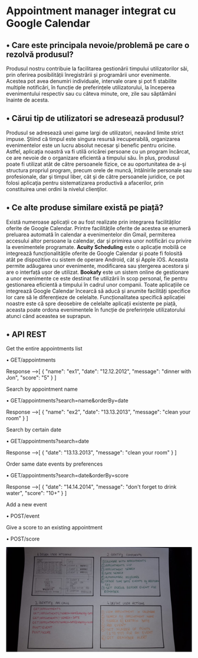    
#                                         Appointment manager integrat cu Google Calendar


## •	Care este principala nevoie/problemă pe care o rezolvă produsul?

Produsul nostru contribuie la facilitarea gestionării timpului utilizatorilor săi, prin oferirea posibilității înregistrării și programării unor evenimente. Acestea pot avea denumiri individuale, intervale orare și pot fi stabilite multiple notificări, în funcție de preferințele utilizatorului, la începerea evenimentului respectiv sau cu câteva minute, ore, zile sau săptămâni înainte de acesta. 

## •	Cărui tip de utilizatori se adresează produsul?

Produsul se adresează unei game largi de utilizatori, neavând limite strict impuse. Ştiind că timpul este singura resursă irecuperabilă, organizarea evenimentelor este un lucru absolut necesar şi benefic pentru oricine. Astfel, aplicaţia noastră va fi utilă oricărei persoane cu un program încărcat, ce are nevoie de o organizare eficientă a timpului său. 
În plus, produsul poate fi utilizat atât de către persoanele fizice, ce au oportunitatea de a-şi structura propriul program, precum orele de muncă, întâlnirile personale sau profesionale, dar şi timpul liber, cât şi de către persoanele juridice, ce pot folosi aplicaţia pentru sistematizarea productivă a afacerilor, prin constituirea unei ordini la nivelul clienţilor.

## •	Ce alte produse similare există pe piață?

Există numeroase aplicații ce au fost realizate prin integrarea facilităților oferite de Google Calendar. Printre facilitățile oferite de acestea se enumeră preluarea automată în calendar a evenimentelor din Gmail, permiterea accesului altor persoane la calendar, dar și primirea unor notificări cu privire la evenimentele programate.
**Acuity Scheduling** este o aplicație mobilă ce integrează funcționalitățile oferite de Google Calendar și poate fi folosită atât pe dispozitive cu sistem de operare Android, cât și Apple iOS. Aceasta permite adăugarea unor evenimente, modificarea sau ștergerea acestora și are o interfață ușor de utilizat.
**Bookafy** este un sistem online de gestionare a unor evenimente ce este destinat fie utilizării în scop personal, fie pentru gestionarea eficientă a timpului în cadrul unor companii. Toate aplicațiile ce integrează Google Calendar încearcă să aducă și anumite facilități specifice lor care să le diferențieze de celelalte.
Funcționalitatea specifică aplicației noastre este că spre deosebire de celelalte aplicații existente pe piață, aceasta poate ordona evenimentele în funcție de preferințele utilizatorului atunci când aceastea se suprapun.

## • API REST

Get the entire appointments list

• GET/appointments

Response -->[ { "name": "ex1", "date": "12.12.2012", "message": "dinner with Jon", "score": "5" } ]

Search by appointment name

• GET/appointments?search=name&orderBy=date

Response -->[ { "name": "ex2", "date": "13.13.2013", "message": "clean your room" } ]

Search by certain date

• GET/appointments?search=date

Response -->[ { "date": "13.13.2013", "message": "clean your room" } ]

Order same date events by preferences

• GET/appointments?search=date&orderBy=score

Response -->[ { "date": "14.14.2014", "message": "don't forget to drink water", "score": "10+" } ]

Add a new event

• POST/event

Give a score to an existing appointment

• POST/score

![alt text](https://github.com/bobocgeorgiana/TWProject/blob/master/Structura.jpg "Structura")

